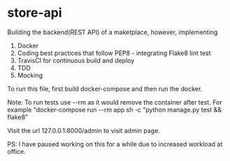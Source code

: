 # store-api
Building the backend(REST API) of a maketplace, however, implementing
1. Docker
2. Coding best practices that follow PEP8 - integrating Flake8 lint test
3. TravisCI for continuous build and deploy
4. TDD
5. Mocking

To run this file, first build docker-compose and then run the docker.

Note: To run tests use --rm as it would remove the container after test. For example "docker-compose run --rm app sh -c "python manage.py test && flake8"

Visit the url 127.0.0.1:8000/admin to visit admin page.

PS: I have paused working on this for a while due to increased workload at office.
